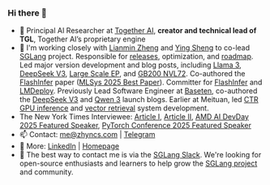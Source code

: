 ### Hi there 👋

- 🔭 Principal AI Researcher at [Together AI](https://www.together.ai/), **creator and technical lead of TGL**, Together AI’s proprietary engine
- 💼 I'm working closely with [Lianmin Zheng](https://lmzheng.net/) and [Ying Sheng](https://sites.google.com/view/yingsheng/home) to co-lead [SGLang](https://github.com/sgl-project/sglang) project. Responsible for [releases](https://github.com/sgl-project/sglang/releases), optimization, and [roadmap](https://github.com/sgl-project/sglang/issues/7736). Led major version development and blog posts, including [Llama 3](https://lmsys.org/blog/2024-07-25-sglang-llama3/), [DeepSeek V3](https://github.com/sgl-project/sglang/releases/tag/v0.4.1), [Large Scale EP](https://lmsys.org/blog/2025-05-05-large-scale-ep/), and [GB200 NVL72](https://lmsys.org/blog/2025-06-16-gb200-part-1/). Co-authored the [FlashInfer](https://arxiv.org/abs/2501.01005) paper ([MLSys 2025 Best Paper](https://mlsys.org/virtual/2025/poster/3259)). Committer for [FlashInfer](https://github.com/flashinfer-ai/flashinfer) and [LMDeploy](https://github.com/internlm/lmdeploy). Previously Lead Software Engineer at [Baseten](https://www.baseten.co), co-authored the [DeepSeek V3](https://www.baseten.co/blog/private-secure-deepseek-r1-in-production-in-us-eu-data-centers/) and [Qwen 3](https://www.baseten.co/blog/day-zero-benchmarks-for-qwen-3-with-sglang-on-baseten/) launch blogs. Earlier at Meituan, led [CTR GPU inference](https://tech.meituan.com/2022/03/03/ctr-gpu-inference.html) and [vector retrieval](https://tech.meituan.com/2024/04/11/gpu-vector-retrieval-system-practice.html) system development.
- The New York Times Interviewee: [Article I](https://www.nytimes.com/2025/01/23/technology/deepseek-china-ai-chips.html), [Article II](https://www.nytimes.com/2025/01/28/business/deepseek-owner-china-ai.html), [AMD AI DevDay 2025 Featured Speaker](https://www.amd.com/en/corporate/events/amd-ai-dev-day.html), [PyTorch Conference 2025 Featured Speaker](https://events.linuxfoundation.org/pytorch-conference)
- 📫 Contact: me@zhyncs.com | [Telegram](https://t.me/zhyncs/)
- 📄 More: [LinkedIn](https://www.linkedin.com/in/zhyncs/) | [Homepage](https://zhyncs.com)
- :raised_hands: The best way to contact me is via the [SGLang Slack](https://slack.sglang.ai/). We're looking for open-source enthusiasts and learners to help grow the [SGLang project](https://github.com/sgl-project/sglang) and community.

